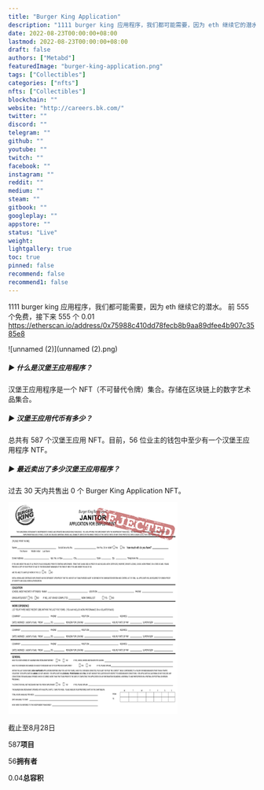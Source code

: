```yaml
---
title: "Burger King Application"
description: "1111 burger king 应用程序，我们都可能需要，因为 eth 继续它的潜水。 前 555 个免费，接下来 555 个 0.01"
date: 2022-08-23T00:00:00+08:00
lastmod: 2022-08-23T00:00:00+08:00
draft: false
authors: ["Metabd"]
featuredImage: "burger-king-application.png"
tags: ["Collectibles"]
categories: ["nfts"]
nfts: ["Collectibles"]
blockchain: ""
website: "http://careers.bk.com/"
twitter: ""
discord: ""
telegram: ""
github: ""
youtube: ""
twitch: ""
facebook: ""
instagram: ""
reddit: ""
medium: ""
steam: ""
gitbook: ""
googleplay: ""
appstore: ""
status: "Live"
weight: 
lightgallery: true
toc: true
pinned: false
recommend: false
recommend1: false
---
```

1111 burger king 应用程序，我们都可能需要，因为 eth 继续它的潜水。 前 555 个免费，接下来 555 个 0.01 https://etherscan.io/address/0x75988c410dd78fecb8b9aa89dfee4b907c3585e8

![unnamed (2)](unnamed (2).png)

##### ▶ 什么是汉堡王应用程序？

汉堡王应用程序是一个 NFT（不可替代令牌）集合。存储在区块链上的数字艺术品集合。

##### ▶ 汉堡王应用代币有多少？

总共有 587 个汉堡王应用 NFT。目前，56 位业主的钱包中至少有一个汉堡王应用程序 NTF。

##### ▶ 最近卖出了多少汉堡王应用程序？

过去 30 天内共售出 0 个 Burger King Application NFT。

![unnamed](unnamed.png)

截止至8月28日

587**项目**

56**拥有者**

0.04**总容积**